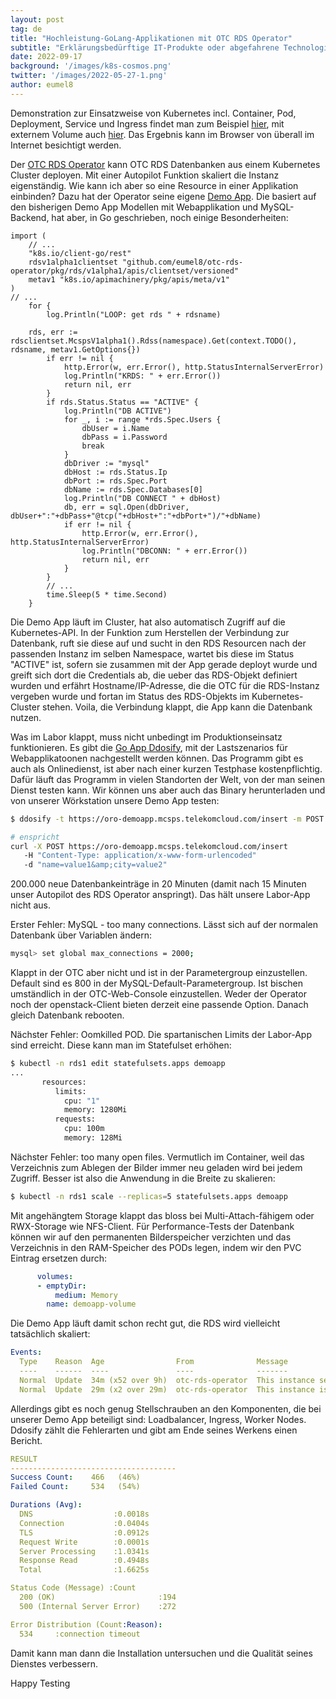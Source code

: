 ```yaml
---
layout: post
tag: de
title: "Hochleistung-GoLang-Applikationen mit OTC RDS Operator"
subtitle: "Erklärungsbedürftige IT-Produkte oder abgefahrene Technologien werden in der Funktion etwas anschaulicher, wenn sie in der Praxis erprobt werden können. Hilfreich dazu ist eine Demo App."
date: 2022-09-17
background: '/images/k8s-cosmos.png'
twitter: '/images/2022-05-27-1.png'
author: eumel8
---
```


Demonstration zur Einsatzweise von Kubernetes incl. Container, Pod, Deployment, Service und Ingress findet man zum Beispiel <a href="https://github.com/mcsps/use-cases/blob/master/demoapp.yaml">hier</a>, mit externem Volume auch <a href="https://github.com/mcsps/use-cases/blob/master/demoapp_volume.yaml">hier</a>. Das Ergebnis kann im Browser von überall im Internet besichtigt werden.

Der <a href="https://github.com/eumel8/otc-rds-operator">OTC RDS Operator</a> kann OTC RDS Datenbanken aus einem Kubernetes Cluster deployen. Mit einer Autopilot Funktion skaliert die Instanz eigenständig. Wie kann ich aber so eine Resource in einer Applikation einbinden? Dazu hat der Operator seine eigene <a href="https://github.com/eumel8/oro-demoapp">Demo App</a>.  Die basiert auf den bisherigen Demo App Modellen mit Webapplikation und MySQL-Backend, hat aber, in Go geschrieben, noch einige Besonderheiten:

```golang
import (
	// ...
	"k8s.io/client-go/rest"
	rdsv1alpha1clientset "github.com/eumel8/otc-rds-operator/pkg/rds/v1alpha1/apis/clientset/versioned"
	metav1 "k8s.io/apimachinery/pkg/apis/meta/v1"
)
// ...
	for {
		log.Println("LOOP: get rds " + rdsname)
	
	rds, err := rdsclientset.McspsV1alpha1().Rdss(namespace).Get(context.TODO(), rdsname, metav1.GetOptions{})
		if err != nil {
			http.Error(w, err.Error(), http.StatusInternalServerError)
			log.Println("KRDS: " + err.Error())
			return nil, err
		}
		if rds.Status.Status == "ACTIVE" {
			log.Println("DB ACTIVE")
			for _, i := range *rds.Spec.Users {
				dbUser = i.Name
				dbPass = i.Password
				break
			}
			dbDriver := "mysql"
			dbHost := rds.Status.Ip
			dbPort := rds.Spec.Port
			dbName := rds.Spec.Databases[0]
			log.Println("DB CONNECT " + dbHost)
			db, err = sql.Open(dbDriver, dbUser+":"+dbPass+"@tcp("+dbHost+":"+dbPort+")/"+dbName)
			if err != nil {
				http.Error(w, err.Error(), http.StatusInternalServerError)
				log.Println("DBCONN: " + err.Error())
				return nil, err
			}
		}
		// ...
		time.Sleep(5 * time.Second)
	}
```

Die Demo App läuft im Cluster, hat also automatisch Zugriff auf die Kubernetes-API. In der Funktion zum Herstellen der Verbindung zur Datenbank, ruft sie diese auf und sucht in den RDS Resourcen nach der passenden Instanz im selben Namespace, wartet bis diese im Status "ACTIVE" ist, sofern sie zusammen mit der App gerade deployt wurde und greift sich dort die Credentials ab, die ueber das RDS-Objekt definiert wurden und erfährt Hostname/IP-Adresse, die die OTC für die RDS-Instanz vergeben wurde und fortan im Status des RDS-Objekts im Kubernetes-Cluster stehen. Voila, die Verbindung klappt, die App kann die Datenbank nutzen. 

Was im Labor klappt, muss nicht unbedingt im Produktionseinsatz funktionieren. Es gibt die <a href="https://github.com/ddosify/ddosify/releases">Go App Ddosify</a>, mit der Lastszenarios für Webapplikatoonen nachgestellt werden können. Das Programm gibt es auch als Onlinedienst, ist aber nach einer kurzen Testphase kostenpflichtig.  Dafür läuft das Programm in vielen Standorten der Welt, von der man seinen Dienst testen kann. Wir können uns aber auch das Binary herunterladen und von unserer Wörkstation unsere Demo App testen:

```bash
$ ddosify -t https://oro-demoapp.mcsps.telekomcloud.com/insert -m POST -h "Content-Type: application/x-www-form-urlencoded" -b "name=value1&amp;city=value2" -l incremental -n 200000 -d 1200 -T 1

# enspricht
curl -X POST https://oro-demoapp.mcsps.telekomcloud.com/insert
   -H "Content-Type: application/x-www-form-urlencoded" 
   -d "name=value1&amp;city=value2"
```

200.000 neue Datenbankeinträge in 20 Minuten (damit nach 15 Minuten unser Autopilot des RDS Operator anspringt). Das hält unsere Labor-App nicht aus.

Erster Fehler: MySQL - too many connections.
Lässt sich auf der normalen Datenbank über Variablen ändern:

```bash
mysql> set global max_connections = 2000;
```

Klappt in der OTC aber nicht und ist in der Parametergroup einzustellen. Default sind es 800 in der MySQL-Default-Parametergroup. Ist bischen umständlich in der OTC-Web-Console einzustellen. Weder der Operator noch der openstack-Client bieten derzeit eine passende Option. Danach gleich Datenbank rebooten.

Nächster Fehler: Oomkilled POD. Die spartanischen Limits der Labor-App sind erreicht. Diese kann man im Statefulset erhöhen:

```bash
$ kubectl -n rds1 edit statefulsets.apps demoapp
...
       resources:
          limits:
            cpu: "1"
            memory: 1280Mi
          requests:
            cpu: 100m
            memory: 128Mi
```

Nächster Fehler: too many open files. Vermutlich im Container, weil das Verzeichnis zum Ablegen der Bilder immer neu geladen wird bei jedem Zugriff. Besser ist also die Anwendung in die Breite zu skalieren:

```bash
$ kubectl -n rds1 scale --replicas=5 statefulsets.apps demoapp
```

Mit angehängtem Storage klappt das bloss bei Multi-Attach-fähigem oder RWX-Storage wie NFS-Client.
Für Performance-Tests der Datenbank können wir auf den permanenten Bilderspeicher verzichten und das Verzeichnis in den RAM-Speicher des PODs legen, indem wir den PVC Eintrag ersetzen durch:

```yaml
      volumes:
      - emptyDir:
          medium: Memory
        name: demoapp-volume
```

Die Demo App läuft damit schon recht gut, die RDS wird vielleicht tatsächlich skaliert:

```yaml
Events:
  Type    Reason  Age                From              Message
  ----    ------  ----               ----              -------
  Normal  Update  34m (x52 over 9h)  otc-rds-operator  This instance set autopilot.
  Normal  Update  29m (x2 over 29m)  otc-rds-operator  This instance is scaling to rds.mysql.s1.medium.ha
```

Allerdings gibt es noch genug Stellschrauben an den Komponenten, die bei unserer Demo App beteiligt sind: Loadbalancer, Ingress, Worker Nodes. Ddosify zählt die Fehlerarten und gibt am Ende seines Werkens einen Bericht. 

```yaml
RESULT
-------------------------------------
Success Count:    466   (46%)
Failed Count:     534   (54%)

Durations (Avg):
  DNS                  :0.0018s
  Connection           :0.0404s
  TLS                  :0.0912s
  Request Write        :0.0001s
  Server Processing    :1.0341s
  Response Read        :0.4948s
  Total                :1.6625s

Status Code (Message) :Count
  200 (OK)                       :194
  500 (Internal Server Error)    :272

Error Distribution (Count:Reason):
  534     :connection timeout
```

Damit kann man dann die Installation untersuchen und die Qualität seines Dienstes verbessern.

Happy Testing

